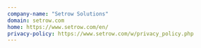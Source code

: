```yaml
---
company-name: "Setrow Solutions"
domain: setrow.com
home: https://www.setrow.com/en/
privacy-policy: https://www.setrow.com/w/privacy_policy.php
---
```




